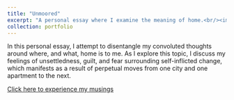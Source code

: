 ```yaml
---
title: "Unmoored"
excerpt: "A personal essay where I examine the meaning of home.<br/><img src='./Images/unmoored.png'>"
collection: portfolio
---
```


In this personal essay, I attempt to disentangle my convoluted thoughts around where, and what, home is to me. As I explore this topic, I discuss my feelings of unsettledness, guilt, and fear surrounding self-inflicted change, which manifests as a result of perpetual moves from one city and one apartment to the next.

[Click here to experience my musings](https://mautumn.itch.io/a-hotdogs-quest)
